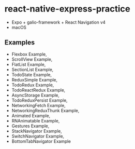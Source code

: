 # react-native-express-practice

- Expo + galio-framework + React Navigation v4
- macOS

## Examples

- Flexbox Example,
- ScrollView Example,
- FlatList Example,
- SectionList Example,
- TodoState Example,
- ReduxSimple Example,
- TodoRedux Example,
- TodoReactRedux Example,
- AsyncStorage Example,
- TodoReduxPersist Example,
- NetworkingFetch Example,
- NetworkingReduxThunk Example,
- Animated Example,
- RNAnimatable Example,
- Gestures Example,
- StackNavigator Example,
- SwitchNavigator Example,
- BottomTabNavigator Example
